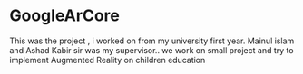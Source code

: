 # GoogleArCore

This was the project , i worked on from my university first year. Mainul islam and Ashad Kabir sir was my supervisor.. we work on small project and try to implement Augmented Reality on children education
